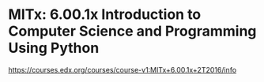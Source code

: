 # MITx: 6.00.1x Introduction to Computer Science and Programming Using Python

https://courses.edx.org/courses/course-v1:MITx+6.00.1x+2T2016/info
